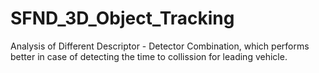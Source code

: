# SFND_3D_Object_Tracking
Analysis of Different Descriptor - Detector Combination, which performs better in case of detecting the time to collission for leading vehicle.
